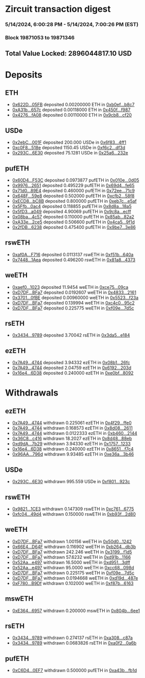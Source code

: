 # Zircuit transaction digest
### 5/14/2024, 6:00:28 PM - 5/14/2024, 7:00:26 PM (EST)
### Block 19871053 to 19871346

## Total Value Locked: 2896044817.10 USD

# Deposits
## ETH
- [0x622D...05FB](https://etherscan.io/address/0x622DB6810ff993008D22c64263C479ABfFFa05FB) deposited 0.00200000 ETH in [0xb0ef...b8c7](https://etherscan.io/tx/0x622DB6810ff993008D22c64263C479ABfFFa05FB)
- [0xA31b...657c](https://etherscan.io/address/0xA31b09e0d317a007Db3f74110EC62E7E9C0c657c) deposited 0.00118000 ETH in [0x450f...f987](https://etherscan.io/tx/0xA31b09e0d317a007Db3f74110EC62E7E9C0c657c)
- [0x4276...fA08](https://etherscan.io/address/0x4276F1400569ebE619edC6078cea9e6ABCF6fA08) deposited 0.00110000 ETH in [0x9cb8...cf20](https://etherscan.io/tx/0x4276F1400569ebE619edC6078cea9e6ABCF6fA08)
## USDe
- [0x2ebC...001F](https://etherscan.io/address/0x2ebC615629a161bDe12E153eBB9885497f77001F) deposited 200.000 USDe in [0x6f83...4ff1](https://etherscan.io/tx/0x2ebC615629a161bDe12E153eBB9885497f77001F)
- [0xc0F8...518e](https://etherscan.io/address/0xc0F86396Bde14Bb5c4a0F96Cc3142c79966F518e) deposited 1150.45 USDe in [0xf6c2...df3d](https://etherscan.io/tx/0xc0F86396Bde14Bb5c4a0F96Cc3142c79966F518e)
- [0x293C...6E30](https://etherscan.io/address/0x293C6937D8D82e05B01335F7B33FBA0c8e256E30) deposited 75.1281 USDe in [0x25a6...232e](https://etherscan.io/tx/0x293C6937D8D82e05B01335F7B33FBA0c8e256E30)
## pufETH
- [0x60D4...F53C](https://etherscan.io/address/0x60D4Ad2b2b986B05046E2d0b728563234FB7F53C) deposited 0.0973877 pufETH in [0x010e...0d05](https://etherscan.io/tx/0x60D4Ad2b2b986B05046E2d0b728563234FB7F53C)
- [0x9976...2651](https://etherscan.io/address/0x9976eb99a98ea0d8A47Cf8C1cFCa0a0404322651) deposited 0.495229 pufETH in [0x69d4...fe65](https://etherscan.io/tx/0x9976eb99a98ea0d8A47Cf8C1cFCa0a0404322651)
- [0x71d0...89E4](https://etherscan.io/address/0x71d05A9bC078316f7f1611998ad55AA18aFB89E4) deposited 0.460000 pufETH in [0x72ee...71c9](https://etherscan.io/tx/0x71d05A9bC078316f7f1611998ad55AA18aFB89E4)
- [0x648F...59e8](https://etherscan.io/address/0x648FE0C36348F6d9fE28f870baC9cf7115E759e8) deposited 0.502000 pufETH in [0xcfb2...58f8](https://etherscan.io/tx/0x648FE0C36348F6d9fE28f870baC9cf7115E759e8)
- [0xECD8...bC8B](https://etherscan.io/address/0xECD8848A0b3E74A07Dd9698e1037b13179ABbC8B) deposited 0.800000 pufETH in [0xeb7c...e5af](https://etherscan.io/tx/0xECD8848A0b3E74A07Dd9698e1037b13179ABbC8B)
- [0x5Ffb...0ac4](https://etherscan.io/address/0x5Ffb02081b71fc565B721043b5d9868585690ac4) deposited 0.118855 pufETH in [0x8d8a...18a5](https://etherscan.io/tx/0x5Ffb02081b71fc565B721043b5d9868585690ac4)
- [0x5fD3...a049](https://etherscan.io/address/0x5fD3db8d77129BeB399478F62D4AE14d7545a049) deposited 4.90069 pufETH in [0x9c8a...ecff](https://etherscan.io/tx/0x5fD3db8d77129BeB399478F62D4AE14d7545a049)
- [0x08ba...4c57](https://etherscan.io/address/0x08baFb4400A102Dddc5e5d584abf0aA38E174c57) deposited 0.110000 pufETH in [0x85ab...82a2](https://etherscan.io/tx/0x08baFb4400A102Dddc5e5d584abf0aA38E174c57)
- [0xA33e...2ce5](https://etherscan.io/address/0xA33e53A1ABf922A8cEf7a005c15C8E8668682ce5) deposited 0.506600 pufETH in [0x4ca5...9f1d](https://etherscan.io/tx/0xA33e53A1ABf922A8cEf7a005c15C8E8668682ce5)
- [0x2fDB...6238](https://etherscan.io/address/0x2fDBcb38006f643E7009a86026fd03547d6A6238) deposited 0.475400 pufETH in [0x9be7...3e86](https://etherscan.io/tx/0x2fDBcb38006f643E7009a86026fd03547d6A6238)
## rswETH
- [0xaf0A...F716](https://etherscan.io/address/0xaf0A48344B1Adfa630698E5c12b89f9ecFf5F716) deposited 0.0113137 rswETH in [0xf51b...640a](https://etherscan.io/tx/0xaf0A48344B1Adfa630698E5c12b89f9ecFf5F716)
- [0x7448...1Aea](https://etherscan.io/address/0x74484e10Ae2CFb6125fb8C469D4FD096Fb351Aea) deposited 0.496200 rswETH in [0x81a8...4373](https://etherscan.io/tx/0x74484e10Ae2CFb6125fb8C469D4FD096Fb351Aea)
## weETH
- [0xaef0...1023](https://etherscan.io/address/0xaef0988814E9B3fCF3Dc6AE52E17dbfE40aA1023) deposited 11.9454 weETH in [0xce75...09ca](https://etherscan.io/tx/0xaef0988814E9B3fCF3Dc6AE52E17dbfE40aA1023)
- [0xD7DF...BFa7](https://etherscan.io/address/0xD7DF7E085214743530afF339aFC420c7c720BFa7) deposited 0.0192607 weETH in [0x4833...2161](https://etherscan.io/tx/0xD7DF7E085214743530afF339aFC420c7c720BFa7)
- [0x3701...0fBE](https://etherscan.io/address/0x3701bBFc577F1CBd579Fe15Da23B687968030fBE) deposited 0.00960000 weETH in [0x5523...f23a](https://etherscan.io/tx/0x3701bBFc577F1CBd579Fe15Da23B687968030fBE)
- [0xD7DF...BFa7](https://etherscan.io/address/0xD7DF7E085214743530afF339aFC420c7c720BFa7) deposited 0.139994 weETH in [0xc4c0...95c2](https://etherscan.io/tx/0xD7DF7E085214743530afF339aFC420c7c720BFa7)
- [0xD7DF...BFa7](https://etherscan.io/address/0xD7DF7E085214743530afF339aFC420c7c720BFa7) deposited 0.225775 weETH in [0xf09e...7d5c](https://etherscan.io/tx/0xD7DF7E085214743530afF339aFC420c7c720BFa7)
## rsETH
- [0x3434...9789](https://etherscan.io/address/0x34349c5569e7B846c3558961552D2202760A9789) deposited 3.70042 rsETH in [0x3da5...e184](https://etherscan.io/tx/0x34349c5569e7B846c3558961552D2202760A9789)
## ezETH
- [0x7A49...4744](https://etherscan.io/address/0x7A493Be5c2ce014cD049Bf178a1ac0Db1B434744) deposited 3.94332 ezETH in [0x08b1...26fc](https://etherscan.io/tx/0x7A493Be5c2ce014cD049Bf178a1ac0Db1B434744)
- [0x7A49...4744](https://etherscan.io/address/0x7A493Be5c2ce014cD049Bf178a1ac0Db1B434744) deposited 2.04759 ezETH in [0x6192...203d](https://etherscan.io/tx/0x7A493Be5c2ce014cD049Bf178a1ac0Db1B434744)
- [0x16e4...6D38](https://etherscan.io/address/0x16e4503ABfbDB3AF47ebfd4700c99b7246736D38) deposited 0.240000 ezETH in [0xe0bf...8092](https://etherscan.io/tx/0x16e4503ABfbDB3AF47ebfd4700c99b7246736D38)
# Withdrawals
## ezETH
- [0x7A49...4744](https://etherscan.io/address/0x7A493Be5c2ce014cD049Bf178a1ac0Db1B434744) withdrawn 0.225061 ezETH in [0x4f29...ffe0](https://etherscan.io/tx/0x7A493Be5c2ce014cD049Bf178a1ac0Db1B434744)
- [0x7A49...4744](https://etherscan.io/address/0x7A493Be5c2ce014cD049Bf178a1ac0Db1B434744) withdrawn 0.168573 ezETH in [0x8d08...2611](https://etherscan.io/tx/0x7A493Be5c2ce014cD049Bf178a1ac0Db1B434744)
- [0x7A49...4744](https://etherscan.io/address/0x7A493Be5c2ce014cD049Bf178a1ac0Db1B434744) withdrawn 0.0122333 ezETH in [0xb460...2144](https://etherscan.io/tx/0x7A493Be5c2ce014cD049Bf178a1ac0Db1B434744)
- [0x36C8...c416](https://etherscan.io/address/0x36C8BBea98BE7EC123646DC36F7f0e61AFBec416) withdrawn 18.2027 ezETH in [0x8d48...88eb](https://etherscan.io/tx/0x36C8BBea98BE7EC123646DC36F7f0e61AFBec416)
- [0xd9dA...7b29](https://etherscan.io/address/0xd9dA5ef554e0AF872c870005Ae1aF32F330c7b29) withdrawn 3.94330 ezETH in [0x1757...1233](https://etherscan.io/tx/0xd9dA5ef554e0AF872c870005Ae1aF32F330c7b29)
- [0x16e4...6D38](https://etherscan.io/address/0x16e4503ABfbDB3AF47ebfd4700c99b7246736D38) withdrawn 0.240000 ezETH in [0x8651...f7c4](https://etherscan.io/tx/0x16e4503ABfbDB3AF47ebfd4700c99b7246736D38)
- [0x96AA...796d](https://etherscan.io/address/0x96AA1AA6FA92744D62aad032C64b194d0085796d) withdrawn 9.93485 ezETH in [0xe36a...3b46](https://etherscan.io/tx/0x96AA1AA6FA92744D62aad032C64b194d0085796d)
## USDe
- [0x293C...6E30](https://etherscan.io/address/0x293C6937D8D82e05B01335F7B33FBA0c8e256E30) withdrawn 995.559 USDe in [0xf801...923c](https://etherscan.io/tx/0x293C6937D8D82e05B01335F7B33FBA0c8e256E30)
## rswETH
- [0x9821...1CE3](https://etherscan.io/address/0x9821994c3A74aFb7B4Fa71dfb3531F727dcc1CE3) withdrawn 0.147309 rswETH in [0xc761...6775](https://etherscan.io/tx/0x9821994c3A74aFb7B4Fa71dfb3531F727dcc1CE3)
- [0xfc04...49d4](https://etherscan.io/address/0xfc04621BD7a4c4FCB8de537b005C701c06D249d4) withdrawn 0.150000 rswETH in [0xb93f...2d80](https://etherscan.io/tx/0xfc04621BD7a4c4FCB8de537b005C701c06D249d4)
## weETH
- [0xD7DF...BFa7](https://etherscan.io/address/0xD7DF7E085214743530afF339aFC420c7c720BFa7) withdrawn 1.00156 weETH in [0x50d0...1242](https://etherscan.io/tx/0xD7DF7E085214743530afF339aFC420c7c720BFa7)
- [0x66E4...D64F](https://etherscan.io/address/0x66E41cAE81ee95d56DA2d7d14164119e948BD64F) withdrawn 0.116902 weETH in [0xb264...db3b](https://etherscan.io/tx/0x66E41cAE81ee95d56DA2d7d14164119e948BD64F)
- [0xD7DF...BFa7](https://etherscan.io/address/0xD7DF7E085214743530afF339aFC420c7c720BFa7) withdrawn 242.246 weETH in [0x3199...f1d5](https://etherscan.io/tx/0xD7DF7E085214743530afF339aFC420c7c720BFa7)
- [0xD7DF...BFa7](https://etherscan.io/address/0xD7DF7E085214743530afF339aFC420c7c720BFa7) withdrawn 57.6232 weETH in [0xd91b...1166](https://etherscan.io/tx/0xD7DF7E085214743530afF339aFC420c7c720BFa7)
- [0x52Aa...e497](https://etherscan.io/address/0x52Aa899454998Be5b000Ad077a46Bbe360F4e497) withdrawn 16.5000 weETH in [0xd951...3dff](https://etherscan.io/tx/0x52Aa899454998Be5b000Ad077a46Bbe360F4e497)
- [0x52Aa...e497](https://etherscan.io/address/0x52Aa899454998Be5b000Ad077a46Bbe360F4e497) withdrawn 95.0000 weETH in [0xcc68...098d](https://etherscan.io/tx/0x52Aa899454998Be5b000Ad077a46Bbe360F4e497)
- [0xD7DF...BFa7](https://etherscan.io/address/0xD7DF7E085214743530afF339aFC420c7c720BFa7) withdrawn 0.225175 weETH in [0xf09e...7d5c](https://etherscan.io/tx/0xD7DF7E085214743530afF339aFC420c7c720BFa7)
- [0xD7DF...BFa7](https://etherscan.io/address/0xD7DF7E085214743530afF339aFC420c7c720BFa7) withdrawn 0.0194668 weETH in [0xd19d...487e](https://etherscan.io/tx/0xD7DF7E085214743530afF339aFC420c7c720BFa7)
- [0xF780...B9Df](https://etherscan.io/address/0xF780D9016f3E82Ba5da86aF719478dcb4283B9Df) withdrawn 0.102000 weETH in [0xf87b...6163](https://etherscan.io/tx/0xF780D9016f3E82Ba5da86aF719478dcb4283B9Df)
## mswETH
- [0xE364...6957](https://etherscan.io/address/0xE364c60dfFb1da09444a25f193467F551C2a6957) withdrawn 0.200000 mswETH in [0x804b...6ee1](https://etherscan.io/tx/0xE364c60dfFb1da09444a25f193467F551C2a6957)
## rsETH
- [0x3434...9789](https://etherscan.io/address/0x34349c5569e7B846c3558961552D2202760A9789) withdrawn 0.274137 rsETH in [0xa308...c87a](https://etherscan.io/tx/0x34349c5569e7B846c3558961552D2202760A9789)
- [0x3434...9789](https://etherscan.io/address/0x34349c5569e7B846c3558961552D2202760A9789) withdrawn 0.0683826 rsETH in [0xa0f2...0a6b](https://etherscan.io/tx/0x34349c5569e7B846c3558961552D2202760A9789)
## pufETH
- [0xC6D4...0EF7](https://etherscan.io/address/0xC6D45aDdDe8cB1F98C052916e6Cb8Ae67e990EF7) withdrawn 0.500000 pufETH in [0xa43b...fb1d](https://etherscan.io/tx/0xC6D45aDdDe8cB1F98C052916e6Cb8Ae67e990EF7)
